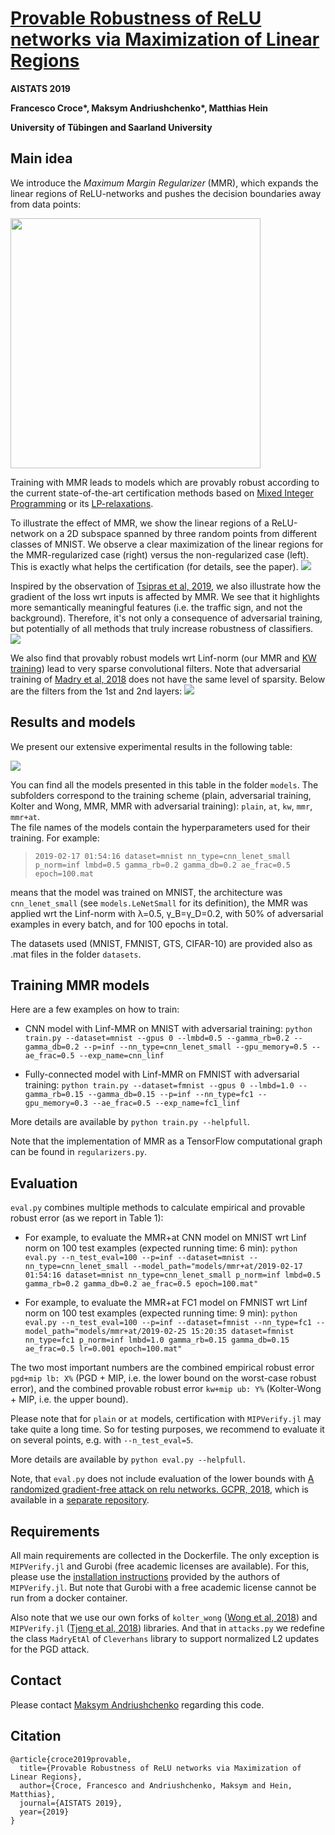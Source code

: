 # [Provable Robustness of ReLU networks via Maximization of Linear Regions](https://arxiv.org/abs/1810.07481) 
**AISTATS 2019**

**Francesco Croce\*, Maksym Andriushchenko\*, Matthias Hein**

**University of Tübingen and Saarland University**


## Main idea
We introduce the *Maximum Margin Regularizer* (MMR), which expands the linear regions of ReLU-networks 
and pushes the decision boundaries away from data points:
<!--- (up to γ_B and γ_D which roughly correspond to the radius of the Lp ball defined by the threat model) 
--->

<!--- ![](images/mmr_formula.png) --->
<img src="https://raw.githubusercontent.com/max-andr/provable-robustness-max-linear-regions/master/images/mmr_formula.png" width="400">


Training with MMR leads to models which are provably robust according to the current 
state-of-the-art certification methods based on [Mixed Integer Programming](https://arxiv.org/abs/1711.07356)
or its [LP-relaxations](https://arxiv.org/abs/1711.00851). 

To illustrate the effect of MMR, we show the linear regions of a ReLU-network on a 2D
subspace spanned by three random points from different classes
of MNIST. We observe a clear maximization of the
linear regions for the MMR-regularized case (right) versus the
non-regularized case (left). This is exactly what helps the certification 
(for details, see the paper).
![](images/mmr_effect_mnist.png)


Inspired by the observation of [Tsipras et al, 2019](https://arxiv.org/abs/1805.12152),
we also illustrate how the gradient of the loss wrt inputs is affected by MMR. We see that 
it highlights more semantically meaningful features (i.e. the traffic sign, and not the background).
Therefore, it's not only a consequence of adversarial training, but potentially of all methods
that truly increase robustness of classifiers. 
![](images/gts_interpretable_grads.png)


We also find that provably robust models wrt Linf-norm (our MMR and 
[KW training](https://arxiv.org/abs/1711.00851)) lead
to very sparse convolutional filters.
Note that adversarial training of [Madry et al, 2018](https://arxiv.org/abs/1706.06083) does not
have the same level of sparsity.
Below are the filters from the 1st and 2nd layers:
![](images/conv_filters.png)



## Results and models

We present our extensive experimental results in the following table:

![](images/main_table.png)

You can find all the models presented in this table in the folder `models`. 
The subfolders correspond to the training scheme (plain, adversarial training, Kolter and Wong, 
MMR, MMR with adversarial training): 
`plain`, `at`, `kw`, `mmr`, `mmr+at`.  
The file names of the models contain the hyperparameters used for their training. For example:
> `2019-02-17 01:54:16 dataset=mnist nn_type=cnn_lenet_small p_norm=inf lmbd=0.5 gamma_rb=0.2 gamma_db=0.2 ae_frac=0.5 epoch=100.mat`

means that the model was trained on MNIST, the architecture was `cnn_lenet_small` (see `models.LeNetSmall` for its definition),
the MMR was applied wrt the Linf-norm with λ=0.5, γ_B=γ_D=0.2, with 50% of adversarial examples in every batch, and for 100 epochs in total.

The datasets used (MNIST, FMNIST, GTS, CIFAR-10) are provided also as .mat files in 
the folder `datasets`.



## Training MMR models

Here are a few examples on how to train:
+ CNN model with Linf-MMR on MNIST with adversarial training:
  `python train.py --dataset=mnist --gpus 0 --lmbd=0.5 --gamma_rb=0.2 --gamma_db=0.2 --p=inf --nn_type=cnn_lenet_small --gpu_memory=0.5 --ae_frac=0.5 --exp_name=cnn_linf`

+ Fully-connected model with Linf-MMR on FMNIST with adversarial training:
  `python train.py --dataset=fmnist --gpus 0 --lmbd=1.0 --gamma_rb=0.15 --gamma_db=0.15 --p=inf --nn_type=fc1 --gpu_memory=0.3 --ae_frac=0.5 --exp_name=fc1_linf`

More details are available by `python train.py --helpfull`.

Note that the implementation of MMR as a TensorFlow computational graph can be found in `regularizers.py`.



## Evaluation

`eval.py` combines multiple methods to calculate empirical and provable robust error 
(as we report in Table 1):

+ For example, to evaluate the MMR+at CNN model on MNIST wrt Linf norm on 
  100 test examples (expected running time: 6 min):
  `python eval.py --n_test_eval=100 --p=inf --dataset=mnist --nn_type=cnn_lenet_small --model_path="models/mmr+at/2019-02-17 01:54:16 dataset=mnist nn_type=cnn_lenet_small p_norm=inf lmbd=0.5 gamma_rb=0.2 gamma_db=0.2 ae_frac=0.5 epoch=100.mat"`

+ For example, to evaluate the MMR+at FC1 model on FMNIST wrt Linf norm on
  100 test examples (expected running time: 9 min):
  `python eval.py --n_test_eval=100 --p=inf --dataset=fmnist --nn_type=fc1 --model_path="models/mmr+at/2019-02-25 15:20:35 dataset=fmnist nn_type=fc1 p_norm=inf lmbd=1.0 gamma_rb=0.15 gamma_db=0.15 ae_frac=0.5 lr=0.001 epoch=100.mat"`

The two most important numbers are the combined empirical robust error `pgd+mip lb: X%` (PGD + MIP, i.e. 
the lower bound on the worst-case robust error), 
and the combined provable robust error `kw+mip ub: Y%` (Kolter-Wong + MIP, i.e. the upper bound).

Please note that for `plain` or `at` models, certification with `MIPVerify.jl` may take quite a long time.
So for testing purposes, we recommend to evaluate it on several points, e.g. with `--n_test_eval=5`.

More details are available by `python eval.py --helpfull`.

Note, that `eval.py` does not include evaluation of the lower bounds with 
[A randomized gradient-free attack on relu networks. GCPR, 2018](https://arxiv.org/abs/1811.11493),
which is available in a [separate repository](https://github.com/jonasrauber/linear-region-attack).



## Requirements
All main requirements are collected in the Dockerfile.
The only exception is `MIPVerify.jl` and Gurobi (free academic licenses are available). 
For this, please use the 
[installation instructions](https://vtjeng.github.io/MIPVerify.jl/latest/#Installation-1)
provided by the authors of `MIPVerify.jl`. But note that Gurobi with a free academic license cannot 
be run from a docker container.

Also note that we use our own forks of `kolter_wong` ([Wong et al, 2018](https://arxiv.org/abs/1711.00851)) and 
`MIPVerify.jl` ([Tjeng et al, 2018](https://arxiv.org/abs/1711.07356)) libraries. 
And that in `attacks.py` we redefine the class `MadryEtAl` of `Cleverhans` library to support 
normalized L2 updates for the PGD attack.



## Contact
Please contact [Maksym Andriushchenko](https://github.com/max-andr) regarding this code.



## Citation
```
@article{croce2019provable,
  title={Provable Robustness of ReLU networks via Maximization of Linear Regions},
  author={Croce, Francesco and Andriushchenko, Maksym and Hein, Matthias},
  journal={AISTATS 2019},
  year={2019}
}

```
